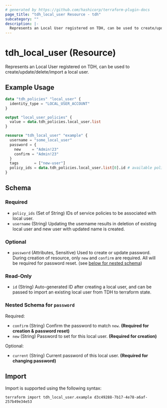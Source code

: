```yaml
---
# generated by https://github.com/hashicorp/terraform-plugin-docs
page_title: "tdh_local_user Resource - tdh"
subcategory: ""
description: |-
  Represents an Local User registered on TDH, can be used to create/update/delete/import a local user.
---
```


# tdh_local_user (Resource)

Represents an Local User registered on TDH, can be used to create/update/delete/import a local user.

## Example Usage

```terraform
data "tdh_policies" "local_user" {
  identity_type = "LOCAL_USER_ACCOUNT"
}

output "local_user_policies" {
  value = data.tdh_policies.local_user.list
}

resource "tdh_local_user" "example" {
  username = "some_local_user"
  password = {
    new     = "Admin!23"
    confirm = "Admin!23"
  }
  tags       = ["new-user"]
  policy_ids = data.tdh_policies.local_user.list[0].id # available policies can be known with datasource "tdh_policies"
}
```

<!-- schema generated by tfplugindocs -->
## Schema

### Required

- `policy_ids` (Set of String) IDs of service policies to be associated with local user.
- `username` (String) Updating the username results in deletion of existing local user and new user with updated name is created.

### Optional

- `password` (Attributes, Sensitive) Used to create or update password. During creation of resource, only `new` and `confirm` are required. All will be required for password reset. (see [below for nested schema](#nestedatt--password))

### Read-Only

- `id` (String) Auto-generated ID after creating a local user, and can be passed to import an existing local user from TDH to terraform state.

<a id="nestedatt--password"></a>
### Nested Schema for `password`

Required:

- `confirm` (String) Confirm the password to match `new`. **(Required for creation & password reset)**
- `new` (String) Password to set for this local user. **(Required for creation)**

Optional:

- `current` (String) Current password of this local user. **(Required for changing password)**

## Import

Import is supported using the following syntax:

```shell
terraform import tdh_local_user.example d3c49288-7b17-4e78-a6af-257b49e34e53
```
